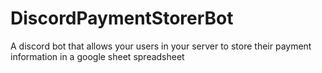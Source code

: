 # DiscordPaymentStorerBot
 A discord bot that allows your users in your server to store their payment information in a google sheet spreadsheet

